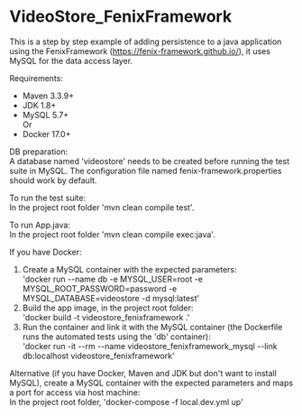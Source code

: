 # VideoStore_FenixFramework

This is a step by step example of adding persistence to a java application using the FenixFramework (https://fenix-framework.github.io/), it uses MySQL for the data access layer.

Requirements:
 - Maven 3.3.9+
 - JDK 1.8+
 - MySQL 5.7+  
 Or  
 - Docker 17.0+


DB preparation:  
A database named 'videostore' needs to be created before running the test suite in MySQL. The configuration file named fenix-framework.properties should work by default.

To run the test suite:  
In the project root folder 'mvn clean compile test'.

To run App.java:  
In the project root folder 'mvn clean compile exec:java'.


If you have Docker:
1) Create a MySQL container with the expected parameters:  
   'docker run --name db -e MYSQL_USER=root -e MYSQL_ROOT_PASSWORD=password -e MYSQL_DATABASE=videostore  -d mysql:latest'
2) Build the app image, in the project root folder:  
   'docker build -t videostore_fenixframework .'
3) Run the container and link it with the MySQL container (the Dockerfile runs the automated tests using the 'db' container):  
   'docker run -it --rm --name videostore_fenixframework_mysql --link db:localhost  videostore_fenixframework'  

Alternative (if you have Docker, Maven and JDK but don't want to install MySQL), create a MySQL container with the expected parameters and maps a port for access via host machine:  
In the project root folder, 'docker-compose -f local.dev.yml up'
